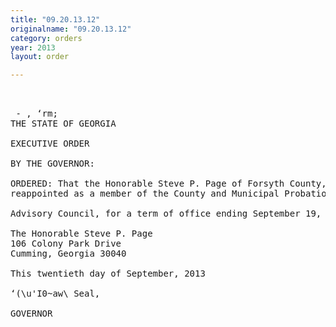 ```yaml
---
title: "09.20.13.12"
originalname: "09.20.13.12"
category: orders
year: 2013
layout: order

---
```

<pre>
 

 - , ‘rm;
THE STATE OF GEORGIA

EXECUTIVE ORDER

BY THE GOVERNOR:

ORDERED: That the Honorable Steve P. Page of Forsyth County, Georgia, is
reappointed as a member of the County and Municipal Probation

Advisory Council, for a term of office ending September 19, 2017.

The Honorable Steve P. Page
106 Colony Park Drive
Cumming, Georgia 30040

This twentieth day of September, 2013

‘(\u'I0~aw\ Seal,

GOVERNOR

</pre>

